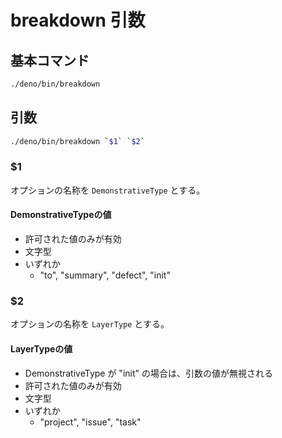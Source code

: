 
# breakdown 引数
## 基本コマンド
```bash
./deno/bin/breakdown
```

## 引数
```bash
./deno/bin/breakdown `$1` `$2`
```

### $1
オプションの名称を `DemonstrativeType` とする。

#### DemonstrativeTypeの値
- 許可された値のみが有効
- 文字型
- いずれか
  - "to", "summary", "defect", "init"

### $2
オプションの名称を `LayerType` とする。

#### LayerTypeの値
- DemonstrativeType が "init" の場合は、引数の値が無視される
- 許可された値のみが有効
- 文字型
- いずれか
  - "project", "issue", "task"

